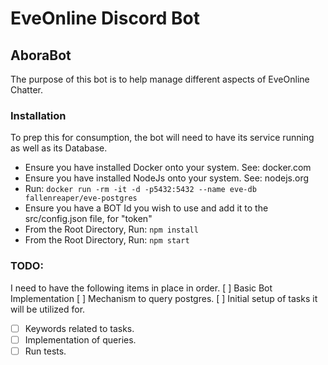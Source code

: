 # EveOnline Discord Bot
## AboraBot

The purpose of this bot is to help manage different aspects of EveOnline Chatter.

### Installation
To prep this for consumption, the bot will need to have its service running as well as its Database.
- Ensure you have installed Docker onto your system.  See: docker.com
- Ensure you have installed NodeJs onto your system.  See: nodejs.org
- Run: `docker run -rm -it -d -p5432:5432 --name eve-db fallenreaper/eve-postgres`
- Ensure you have a BOT Id you wish to use and add it to the src/config.json file, for "token" 
- From the Root Directory, Run: `npm install`
- From the Root Directory, Run: `npm start`

### TODO:
I need to have the following items in place in order.
[ ] Basic Bot Implementation
[ ] Mechanism to query postgres.
[ ] Initial setup of tasks it will be utilized for.
  - [ ] Keywords related to tasks.
  - [ ] Implementation of queries.
  - [ ] Run tests.
